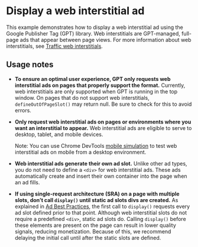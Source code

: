 # Display a web interstitial ad

This example demonstrates how to display a web interstitial ad using the Google
Publisher Tag (GPT) library. Web interstitials are GPT-managed, full-page ads
that appear between page views. For more information about web interstitials,
see [Traffic web interstitials][admanager_hc_interstitial].

## Usage notes

*   **To ensure an optimal user experience, GPT only requests web interstitial
    ads on pages that properly support the format.** Currently, web
    interstitials are only supported when GPT is running in the top window. On
    pages that do not support web interstitials, `defineOutOfPageSlot()` may
    return null. Be sure to check for this to avoid errors.
*   **Only request web interstitial ads on pages or environments where you want
    an interstitial to appear.** Web interstitial ads are eligible to serve to
    desktop, tablet, and mobile devices.

    Note: You can use Chrome DevTools [mobile simulation][simulate_mobile] to
    test web interstitial ads on mobile from a desktop environment.

*   **Web interstitial ads generate their own ad slot.** Unlike other ad types,
    you do not need to define a `<div>` for web interstitial ads. These ads
    automatically create and insert their own container into the page when an ad
    fills.

*   **If using single-request architecture (SRA) on a page with multiple slots,
    don’t call `display()` until static ad slots divs are created.** As
    explained in [Ad Best Practices][guide_sra], the first call to `display()`
    requests every ad slot defined prior to that point. Although web
    interstitial slots do not require a predefined `<div>`, static ad slots do.
    Calling `display()` before these elements are present on the page can result
    in lower quality signals, reducing monetization. Because of this, we
    recommend delaying the initial call until after the static slots are
    defined.

[admanager_hc_interstitial]: //support.google.com/admanager/answer/9840201

[guide_sra]: //developers.google.com/publisher-tag/guides/ad-best-practices#use_single_request_architecture_correctly

[simulate_mobile]: //developers.google.com/web/tools/chrome-devtools/device-mode#viewport
